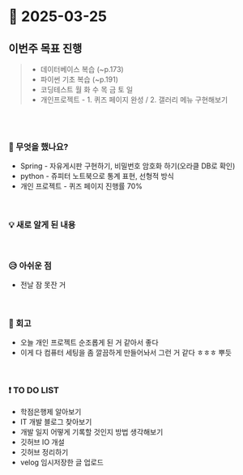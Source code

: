 # 📅 2025-03-25

## 이번주 목표 진행
>- 데이터베이스 복습 (~p.173)
>- 파이썬 기초 복습 (~p.191)
>- 코딩테스트 월 화 수 목 금 토 일
>- 개인프로젝트 - 1. 퀴즈 페이지 완성 / 2. 갤러리 메뉴 구현해보기

<br><br>

### 👀 무엇을 했나요?
- Spring - 자유게시판 구현하기, 비밀번호 암호화 하기(오라클 DB로 확인)
- python - 쥬피터 노트북으로 통계 표현, 선형적 방식
- 개인 프로젝트 - 퀴즈 페이지 진행률 70%
  
<br>

### 💡 새로 알게 된 내용


<br>

### 😥 아쉬운 점
- 전날 잠 못잔 거
  
<br>

### 💬 회고
- 오늘 개인 프로젝트 순조롭게 된 거 같아서 좋다
- 이게 다 컴퓨터 세팅을 좀 깔끔하게 만들어놔서 그런 거 같다 ㅎㅎㅎ 뿌듯

<br>

### ❗ TO DO LIST
- 학점은행제 알아보기
- IT 개발 블로그 찾아보기
- 개발 일지 어떻게 기록할 것인지 방법 생각해보기
- 깃허브 IO 개설
- 깃허브 정리하기
- velog 임시저장한 글 업로드
